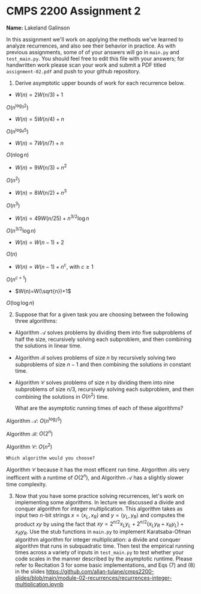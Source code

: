 # CMPS 2200 Assignment 2

**Name:** Lakeland Galinson

In this assignment we'll work on applying the methods we've learned to analyze recurrences, and also see their behavior
in practice. As with previous
assignments, some of of your answers will go in `main.py` and `test_main.py`. You
should feel free to edit this file with your answers; for handwritten
work please scan your work and submit a PDF titled `assignment-02.pdf`
and push to your github repository.


1. Derive asymptotic upper bounds of work for each recurrence below.
  * $W(n)=2W(n/3)+1$

$O(n^{\log_3 2})$

  * $W(n)=5W(n/4)+n$

$O(n^{\log_4 5})$

  * $W(n)=7W(n/7)+n$

 $O(n \log n)$

  * $W(n)=9W(n/3)+n^2$

$O(n^2)$

  * $W(n)=8W(n/2)+n^3$

$O(n^3)$

  * $W(n)=49W(n/25)+n^{3/2}\log n$

$O(n^{3/2}\log n)$

  * $W(n)=W(n-1)+2$

$O(n)$

  * $W(n)= W(n-1)+n^c$, with $c\geq 1$

$O(n^{c+1})$

  * $W(n)=W(\sqrt{n})+1$

$O(\log\log n)$



2. Suppose that for a given task you are choosing between the following three algorithms:

  * Algorithm $\mathcal{A}$ solves problems by dividing them into
      five subproblems of half the size, recursively solving each
      subproblem, and then combining the solutions in linear time.
    
  * Algorithm $\mathcal{B}$ solves problems of size $n$ by
      recursively solving two subproblems of size $n-1$ and then
      combining the solutions in constant time.
    
  * Algorithm $\mathcal{C}$ solves problems of size $n$ by dividing
      them into nine subproblems of size $n/3$, recursively solving
      each subproblem, and then combining the solutions in $O(n^2)$
      time.

    What are the asymptotic running times of each of these algorithms?

Algorithm $\mathcal{A}$: $O(n^{\log_2 5})$

Algorithm $\mathcal{B}$: $O(2^n)$

Algorithm $\mathcal{C}$: $O(n^2)$

    Which algorithm would you choose?

Algorithm $\mathcal{C}$ because it has the most efficent run time. Alrgorithm $\mathcal{B}$is very inefficent with a runtime of $O(2^n)$, and Algorithm $\mathcal{A}$ has a slightly slower time complexity. 

3. Now that you have some practice solving recurrences, let's work on
  implementing some algorithms. In lecture we discussed a divide and
  conquer algorithm for integer multiplication. This algorithm takes
  as input two $n$-bit strings $x = \langle x_L, x_R\rangle$ and
  $y=\langle y_L, y_R\rangle$ and computes the product $xy$ by using
  the fact that $xy = 2^{n/2}x_Ly_L + 2^{n/2}(x_Ly_R+x_Ry_L) +
  x_Ry_R.$ Use the
  stub functions in `main.py` to implement Karatsaba-Ofman algorithm algorithm for integer
  multiplication: a divide and conquer algorithm that runs in
  subquadratic time. Then test the empirical running times across a
  variety of inputs in `test_main.py` to test whether your code scales in the manner
  described by the asymptotic runtime. Please refer to Recitation 3 for some basic implementations, and Eqs (7) and (8) in the slides https://github.com/allan-tulane/cmps2200-slides/blob/main/module-02-recurrences/recurrences-integer-multiplication.ipynb
 
 


